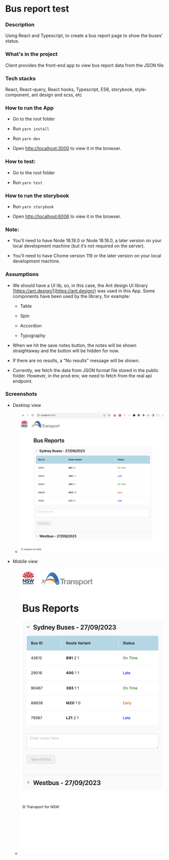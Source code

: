 # Bus report test

### Description

Using React and Typescript, to create a bus report page to show the buses' status.

### What's in the project

Client provides the front-end app to view bus report data from the JSON file

### Tech stacks

React, React-query, React hooks, Typescript, ES6, storybook, style-component, ant design and scss, etc

### How to run the App

- Go to the root folder

- Run `yarn install`

- Run `yarn dev`

- Open [http://localhost:3000](http://localhost:3000) to view it in the browser.

### How to test:

- Go to the root folder

- Run `yarn test`

### How to run the storybook

- Run `yarn storybook`

- Open [http://localhost:6006](http://localhost:6006) to view it in the browser.

### Note:

- You’ll need to have Node 18.18.0 or Node 18.18.0, a later version on your local development machine (but it’s not required on the server).

- You’ll need to have Chome version 119 or the later version on your local development machine.

### Assumptions

- We should have a UI lib, so, in this case, the Ant design UI library [https://ant.design/](https://ant.design/) was used in this App. Some components have been used by the library, for example:

  - Table

  - Spin

  - Accordion

  - Typography

- When we hit the save notes button, the notes will be shown straightaway and the button will be hidden for now.

- If there are no results, a "No results" message will be shown.

- Currently, we fetch the data from JSON format file stored in the public folder. However, in the prod env, we need to fetch from the real api endpoint.

### Screenshots

- Desktop view

  - ![alt text](https://github.com/hanrichard/bus-report-test/blob/master/screenshot.png?raw=true)

- Mobile view

  - ![alt text](https://github.com/hanrichard/bus-report-test/blob/master/screenshot-mobile.png?raw=true)
